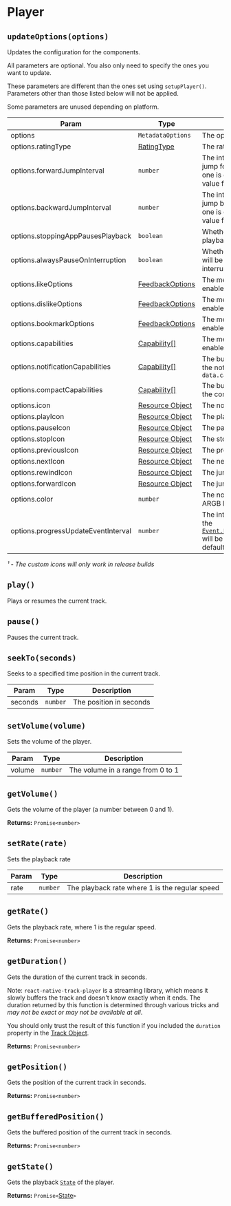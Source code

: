 # Player

## `updateOptions(options)`

Updates the configuration for the components.

All parameters are optional. You also only need to specify the ones you want to update.

These parameters are different than the ones set using `setupPlayer()`. Parameters other than those listed below will not be applied.

Some parameters are unused depending on platform.

| Param                               | Type                                       | Description                                                                                                                                       | Android | iOS | Windows |
| ----------------------------------- | ------------------------------------------ | ------------------------------------------------------------------------------------------------------------------------------------------------- | :-----: | :-: | :-----: |
| options                             | `MetadataOptions`                          | The options                                                                                                                                       |
| options.ratingType                  | [RatingType](../constants/rating.md)       | The rating type                                                                                                                                   |   ✅    | ❌  |   ❌    |
| options.forwardJumpInterval         | `number`                                   | The interval in seconds for the jump forward buttons (if only one is given then we use that value for both)                                       |   ✅    | ✅  |   ❌    |
| options.backwardJumpInterval        | `number`                                   | The interval in seconds for the jump backward buttons (if only one is given then we use that value for both)                                      |   ✅    | ✅  |   ✅    |
| options.stoppingAppPausesPlayback   | `boolean`                                  | Whether the player will pause playback when the app closes                                                                                        |   ✅    | ❌  |   ❌    |
| options.alwaysPauseOnInterruption   | `boolean`                                  | Whether the `remote-duck` event will be triggered on every interruption                                                                           |   ✅    | ❌  |   ❌    |
| options.likeOptions                 | [FeedbackOptions](../objects/feedback.md)  | The media controls that will be enabled                                                                                                           |   ❌    | ✅  |   ❌    |
| options.dislikeOptions              | [FeedbackOptions](../objects/feedback.md)  | The media controls that will be enabled                                                                                                           |   ❌    | ✅  |   ❌    |
| options.bookmarkOptions             | [FeedbackOptions](../objects/feedback.md)  | The media controls that will be enabled                                                                                                           |   ❌    | ✅  |   ❌    |
| options.capabilities                | [Capability[]](../constants/capability.md) | The media controls that will be enabled                                                                                                           |   ✅    | ✅  |   ✅    |
| options.notificationCapabilities    | [Capability[]](../constants/capability.md) | The buttons that it will show in the notification. Defaults to `data.capabilities`                                                                |   ✅    | ❌  |   ❌    |
| options.compactCapabilities         | [Capability[]](../constants/capability.md) | The buttons that it will show in the compact notification                                                                                         |   ✅    | ❌  |   ❌    |
| options.icon                        | [Resource Object](../objects/resource.md)  | The notification icon¹                                                                                                                            |   ✅    | ❌  |   ❌    |
| options.playIcon                    | [Resource Object](../objects/resource.md)  | The play icon¹                                                                                                                                    |   ✅    | ❌  |   ❌    |
| options.pauseIcon                   | [Resource Object](../objects/resource.md)  | The pause icon¹                                                                                                                                   |   ✅    | ❌  |   ❌    |
| options.stopIcon                    | [Resource Object](../objects/resource.md)  | The stop icon¹                                                                                                                                    |   ✅    | ❌  |   ❌    |
| options.previousIcon                | [Resource Object](../objects/resource.md)  | The previous icon¹                                                                                                                                |   ✅    | ❌  |   ❌    |
| options.nextIcon                    | [Resource Object](../objects/resource.md)  | The next icon¹                                                                                                                                    |   ✅    | ❌  |   ❌    |
| options.rewindIcon                  | [Resource Object](../objects/resource.md)  | The jump backward icon¹                                                                                                                           |   ✅    | ❌  |   ❌    |
| options.forwardIcon                 | [Resource Object](../objects/resource.md)  | The jump forward icon¹                                                                                                                            |   ✅    | ❌  |   ❌    |
| options.color                       | `number`                                   | The notification color in an ARGB hex                                                                                                             |   ✅    | ❌  |   ❌    |
| options.progressUpdateEventInterval | `number`                                   | The interval (in seconds) that the [`Event.PlaybackProgressUpdated`](../events.md#playbackprogressupdated) will be fired. `undefined` by default. |   ✅    | ✅  |   ❌    |

_¹ - The custom icons will only work in release builds_

## `play()`

Plays or resumes the current track.

## `pause()`

Pauses the current track.

## `seekTo(seconds)`

Seeks to a specified time position in the current track.

| Param   | Type     | Description             |
| ------- | -------- | ----------------------- |
| seconds | `number` | The position in seconds |

## `setVolume(volume)`

Sets the volume of the player.

| Param  | Type     | Description                       |
| ------ | -------- | --------------------------------- |
| volume | `number` | The volume in a range from 0 to 1 |

## `getVolume()`

Gets the volume of the player (a number between 0 and 1).

**Returns:** `Promise<number>`

## `setRate(rate)`

Sets the playback rate

| Param | Type     | Description                                    |
| ----- | -------- | ---------------------------------------------- |
| rate  | `number` | The playback rate where 1 is the regular speed |

## `getRate()`

Gets the playback rate, where 1 is the regular speed.

**Returns:** `Promise<number>`

## `getDuration()`

Gets the duration of the current track in seconds.

Note: `react-native-track-player` is a streaming library, which means it slowly buffers the track and doesn't know exactly when it ends.
The duration returned by this function is determined through various tricks and _may not be exact or may not be available at all_.

You should only trust the result of this function if you included the `duration` property in the [Track Object](../objects/track.md).

**Returns:** `Promise<number>`

## `getPosition()`

Gets the position of the current track in seconds.

**Returns:** `Promise<number>`

## `getBufferedPosition()`

Gets the buffered position of the current track in seconds.

**Returns:** `Promise<number>`

## `getState()`

Gets the playback [`State`](../constants/state.md) of the player.

**Returns:** `Promise<`[State](../constants/state.md)`>`
